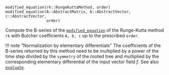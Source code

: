 ```
modified_equation(rk::RungeKuttaMethod, order)
modified_equation(A::AbstractMatrix, b::AbstractVector, c::AbstractVector,
                  order)
```

Compute the B-series of the [`modified_equation`](@ref) of the Runge-Kutta method `rk` with Butcher coefficients `A, b, c` up to the prescribed `order`.

!!! note "Normalization by elementary differentials"
    The coefficients of the B-series returned by this method need to be multiplied by a power of the time step divided by the `symmetry` of the rooted tree and multiplied by the corresponding elementary differential of the input vector field $f$. See also [`evaluate`](@ref).


